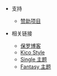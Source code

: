 * 支持
  * [赞助项目](https://paul.ren/donate)

* 相关链接
  * [保罗博客](https://paugram.com)
  * [Kico Style](https://works.paugram.com/style)
  * [Single 主题](https://github.com/Dreamer-Paul/Single)
  * [Fantasy 主题](https://github.com/Dreamer-Paul/Fantasy)